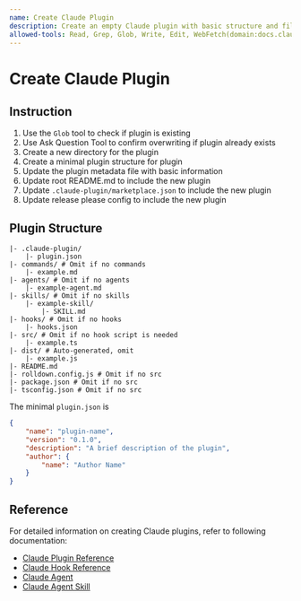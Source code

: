 ```yaml
---
name: Create Claude Plugin
description: Create an empty Claude plugin with basic structure and files.
allowed-tools: Read, Grep, Glob, Write, Edit, WebFetch(domain:docs.claude.com)
---
```


# Create Claude Plugin

## Instruction

1. Use the `Glob` tool to check if plugin is existing
2. Use Ask Question Tool to confirm overwriting if plugin already exists
3. Create a new directory for the plugin
4. Create a minimal plugin structure for plugin
5. Update the plugin metadata file with basic information
6. Update root README.md to include the new plugin
7. Update `.claude-plugin/marketplace.json` to include the new plugin
8. Update release please config to include the new plugin

## Plugin Structure

```
|- .claude-plugin/
    |- plugin.json
|- commands/ # Omit if no commands
    |- example.md
|- agents/ # Omit if no agents
    |- example-agent.md
|- skills/ # Omit if no skills
    |- example-skill/
        |- SKILL.md
|- hooks/ # Omit if no hooks
    |- hooks.json
|- src/ # Omit if no hook script is needed
    |- example.ts
|- dist/ # Auto-generated, omit
    |- example.js
|- README.md
|- rolldown.config.js # Omit if no src
|- package.json # Omit if no src
|- tsconfig.json # Omit if no src
```

The minimal `plugin.json` is

```json
{
    "name": "plugin-name",
    "version": "0.1.0",
    "description": "A brief description of the plugin",
    "author": {
        "name": "Author Name"
    }
}
```

## Reference

For detailed information on creating Claude plugins, refer to following documentation:

- [Claude Plugin Reference](https://docs.claude.com/en/docs/claude-code/plugins-reference)
- [Claude Hook Reference](https://docs.claude.com/en/docs/claude-code/hooks)
- [Claude Agent](https://docs.claude.com/en/docs/claude-code/sub-agents)
- [Claude Agent Skill](https://docs.claude.com/en/docs/claude-code/skills)
